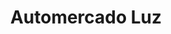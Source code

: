 ---
title: "Automercado Luz"
url: /caracas/automercado-luz-av-principal-de-la-carlota/
shop: supermercado
---
